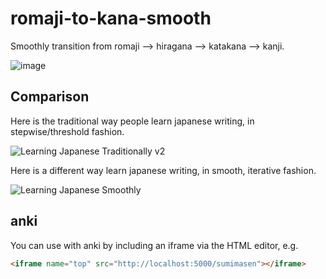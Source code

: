 # romaji-to-kana-smooth

Smoothly transition from romaji ⟶ hiragana ⟶ katakana ⟶ kanji.

![image](https://user-images.githubusercontent.com/2068912/74113470-2bf6f980-4b59-11ea-88e9-af0955ea471b.png)

## Comparison

Here is the traditional way people learn japanese writing, in stepwise/threshold fashion.

![Learning Japanese Traditionally v2](https://user-images.githubusercontent.com/2068912/74687363-0e451800-5189-11ea-8df4-3058be711c0e.png)

Here is a different way learn japanese writing, in smooth, iterative fashion.

![Learning Japanese Smoothly](https://user-images.githubusercontent.com/2068912/74687287-d938c580-5188-11ea-8b38-bdaa2c8f86ee.png)

## anki

You can use with anki by including an iframe via the HTML editor, e.g.

```html
<iframe name="top" src="http://localhost:5000/sumimasen"></iframe>
```

